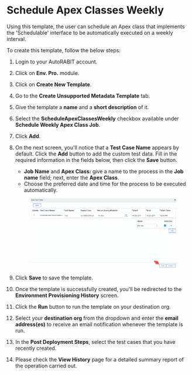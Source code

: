 # Schedule Apex Classes Weekly

Using this template, the user can schedule an Apex class that implements the 'Schedulable' interface to be automatically executed on a weekly interval.

To create this template, follow the below steps:

1. Login to your AutoRABIT account.
2. Click on **Env. Pro.** module.
3. Click on **Create New Template**.
4. Go to the **Create Unsupported Metadata Template** tab.
5. Give the template a **name** and a **short description** of it.
6. Select the **ScheduleApexClassesWeekly** checkbox available under **Schedule Weekly Apex Class Job**.
7. Click **Add**.
8.  On the next screen, you'll notice that a **Test Case Name** appears by default. Click the **Add** button to add the custom test data. Fill in the required information in the fields below, then click the **Save** button.

    * **Job Name** and **Apex Class:** give a name to the process in the **Job name** field; next, enter the **Apex Class**.
    * Choose the preferred date and time for the process to be executed automatically.

    <figure><img src="../../../../../.gitbook/assets/image (43) (1).png" alt="" width="563"><figcaption></figcaption></figure>
9. Click **Save** to save the template.
10. Once the template is successfully created, you'll be redirected to the **Environment Provisioning History** screen.
11. Click the **Run** button to run the template on your destination org.
12. Select your **destination org** from the dropdown and enter the **email address(es)** to receive an email notification whenever the template is run.
13. In the **Post Deployment Steps**, select the test cases that you have recently created.&#x20;
14. Please check the **View History** page for a detailed summary report of the operation carried out.
